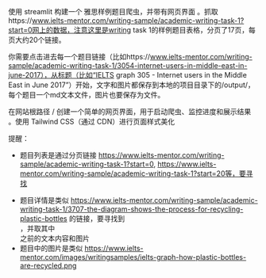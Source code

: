 使用 streamlit 构建一个 雅思样例题目爬虫，并带有网页界面 。抓取https://www.ielts-mentor.com/writing-sample/academic-writing-task-1?start=0网上的数据，注意这里是writing task 1的样例题目表格，分页了17页，每页大约20个链接。

你需要点击进去每一个题目链接（比如https://www.ielts-mentor.com/writing-sample/academic-writing-task-1/3054-internet-users-in-middle-east-in-june-2017），从标题（比如“IELTS graph 305 - Internet users in the Middle East in June 2017”）开始，文字和图片都保存到本地的项目目录下的/output/，每个题目一个md文本文件，图片也要保存为文件。

在网站根路径 / 创建一个简单的网页界面，用于启动爬虫、监控进度和展示结果 。使用 Tailwind CSS（通过 CDN）进行页面样式美化



提醒：

- 题目列表是通过分页链接 https://www.ielts-mentor.com/writing-sample/academic-writing-task-1?start=0, https://www.ielts-mentor.com/writing-sample/academic-writing-task-1?start=20等，要寻找<form id="adminForm"/>
- 题目详情是类似 https://www.ielts-mentor.com/writing-sample/academic-writing-task-1/3707-the-diagram-shows-the-process-for-recycling-plastic-bottles 的链接，要寻找到<article class="item-page"/>，并取其中<div class="size-1 extravote">之前的文本内容和图片
- 题目中的图片是类似 https://www.ielts-mentor.com/images/writingsamples/ielts-graph-how-plastic-bottles-are-recycled.png